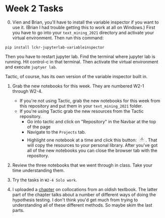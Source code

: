 # Week 2 Tasks

0. Vien and Brian, you'll have to install the variable inspector if you want to use it.
(Brian I had trouble getting this to work at all on Windows.) First you
have to go into your `text_mining_2021` directory and activate your
virtual environment. Then run this command:

  ```
  pip install lckr-jupyterlab-variableinspector

  ```

  Then you have to restart jupyter lab. Find the terminal where jupyter lab is
  running. Hit control-c in that terminal. Then activate the virtual environment
  and execute `juptyer lab`.

  Tactic, of course, has its own version of the variable inspector built in.

1. Grab the new notebooks for this week. They are numbered W2-1 through W2-4.
    * If you're not using Tactic, grab the new notebooks for this week from this repository and put them in your `text_mining_2021` folder.
    * If you're using Tactic grab the new resources from the Tactic repository.
      * Go into tactic and click on "Repository" in the Navbar at the top of the page
      * Navigate to the `Projects` tab.
      * Highlight one notebook at a time and click this button:
      <img src="downbut.png" alt="drawing" width="25"/>. That will copy the resources
      to your personal library. After you've got all of the new notebooks you can
      close the browser tab with the repository.

2. Review the three notebooks that we went through in class. Take your time
understanding them.

3. Try the tasks in `W2-4 Solo work`.

4. I uploaded a [chapter](https://github.com/bsherin/text_mining_content/blob/main/readings/ManningChapter5.pdf) on collocations from an oldish textbook. The latter
part of the chapter talks about a number of different ways of doing the
hypothesis testing. I don't think you'd get much from trying to understanding
all of these different methods. So maybe skim the last parts.
